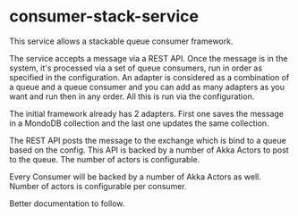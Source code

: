 # consumer-stack-service

This service allows a stackable queue consumer framework.

The service accepts a message via a REST API. Once the message is in the system, it's processed via a set of queue consumers, run in order as specified in the configuration.
An adapter is considered as a combination of a queue and a queue consumer and you can add as many adapters as you want and run then in any order. All this is run via the configuration.

The initial framework already has 2 adapters. First one saves the message in a MondoDB collection and the last one updates the same collection.

The REST API posts the message to the exchange which is bind to a queue based on the config. This API is backed by a number of Akka Actors to post to the queue. The number of actors is configurable.

Every Consumer will be backed by a number of Akka Actors as well. Number of actors is configurable per consumer.

Better documentation to follow.
